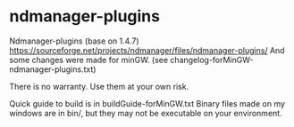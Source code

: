 ndmanager-plugins
=====================

Ndmanager-plugins (base on 1.4.7)
https://sourceforge.net/projects/ndmanager/files/ndmanager-plugins/
And some changes were made for minGW. (see changelog-forMinGW-ndmanager-plugins.txt)

There is no warranty. Use them at your own risk.

Quick guide to build is in buildGuide-forMinGW.txt
Binary files made on my windows are in bin/, but they may not be executable on your environment.

